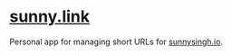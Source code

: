 # [sunny.link](https://sunny.link/)

Personal app for managing short URLs for [sunnysingh.io](https://sunnysingh.io/).
